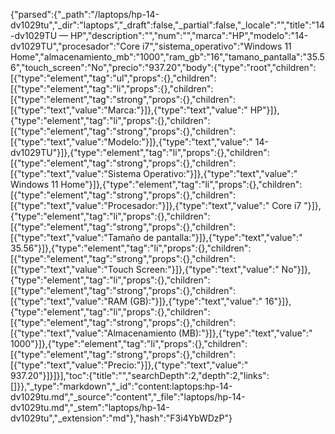 {"parsed":{"_path":"/laptops/hp-14-dv1029tu","_dir":"laptops","_draft":false,"_partial":false,"_locale":"","title":"14-dv1029TU — HP","description":"","num":"","marca":"HP","modelo":"14-dv1029TU","procesador":"Core i7","sistema_operativo":"Windows 11 Home","almacenamiento_mb":"1000","ram_gb":"16","tamano_pantalla":"35.56","touch_screen":"No","precio":"937.20","body":{"type":"root","children":[{"type":"element","tag":"ul","props":{},"children":[{"type":"element","tag":"li","props":{},"children":[{"type":"element","tag":"strong","props":{},"children":[{"type":"text","value":"Marca:"}]},{"type":"text","value":" HP"}]},{"type":"element","tag":"li","props":{},"children":[{"type":"element","tag":"strong","props":{},"children":[{"type":"text","value":"Modelo:"}]},{"type":"text","value":" 14-dv1029TU"}]},{"type":"element","tag":"li","props":{},"children":[{"type":"element","tag":"strong","props":{},"children":[{"type":"text","value":"Sistema Operativo:"}]},{"type":"text","value":" Windows 11 Home"}]},{"type":"element","tag":"li","props":{},"children":[{"type":"element","tag":"strong","props":{},"children":[{"type":"text","value":"Procesador:"}]},{"type":"text","value":" Core i7 "}]},{"type":"element","tag":"li","props":{},"children":[{"type":"element","tag":"strong","props":{},"children":[{"type":"text","value":"Tamaño de pantalla:"}]},{"type":"text","value":" 35.56"}]},{"type":"element","tag":"li","props":{},"children":[{"type":"element","tag":"strong","props":{},"children":[{"type":"text","value":"Touch Screen:"}]},{"type":"text","value":" No"}]},{"type":"element","tag":"li","props":{},"children":[{"type":"element","tag":"strong","props":{},"children":[{"type":"text","value":"RAM (GB):"}]},{"type":"text","value":" 16"}]},{"type":"element","tag":"li","props":{},"children":[{"type":"element","tag":"strong","props":{},"children":[{"type":"text","value":"Almacenamiento (MB):"}]},{"type":"text","value":" 1000"}]},{"type":"element","tag":"li","props":{},"children":[{"type":"element","tag":"strong","props":{},"children":[{"type":"text","value":"Precio:"}]},{"type":"text","value":" 937.20"}]}]}],"toc":{"title":"","searchDepth":2,"depth":2,"links":[]}},"_type":"markdown","_id":"content:laptops:hp-14-dv1029tu.md","_source":"content","_file":"laptops/hp-14-dv1029tu.md","_stem":"laptops/hp-14-dv1029tu","_extension":"md"},"hash":"F3i4YbWDzP"}